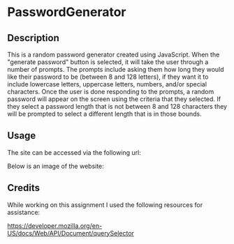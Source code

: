 # PasswordGenerator

## Description

This is a random password generator created using JavaScript. When the "generate password" button is selected, it will take the user through a number of prompts. The prompts include asking them how long they would like their password to be (between 8 and 128 letters), if they want it to include lowercase letters, uppercase letters, numbers, and/or special characters. Once the user is done responding to the prompts, a random password will appear on the screen using the criteria that they selected. If they select a password length that is not between 8 and 128 characters they will be prompted to select a different length that is in those bounds.



## Usage

The site can be accessed via the following url:
            

Below is an image of the website:


## Credits
While working on this assignment I used the following resources for assistance:

https://developer.mozilla.org/en-US/docs/Web/API/Document/querySelector 